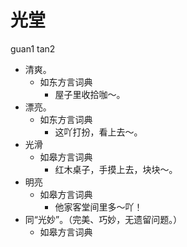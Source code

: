 # 光堂
guan1 tan2
+ 清爽。
  * 如东方言词典
    - 屋子里收拾咖～。
+ 漂亮。
  * 如东方言词典
    - 这吖打扮，看上去～。
+ 光滑
  * 如皋方言词典
    - 红木桌子，手摸上去，块块～。
+ 明亮
  * 如皋方言词典
    - 他家客堂间里多～吖！
+ 同“光妙”。（完美、巧妙，无遗留问题。）
  * 如皋方言词典
